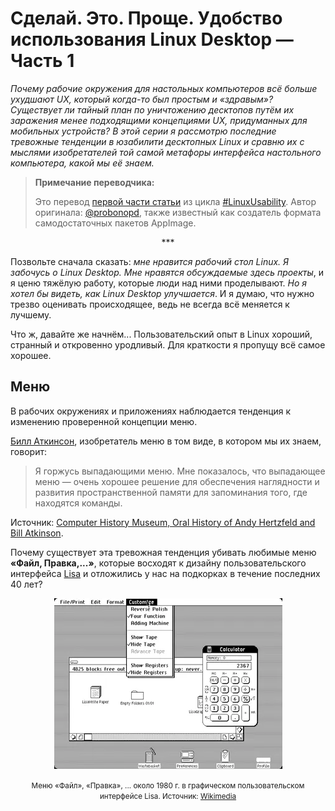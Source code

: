 # Сделай. Это. Проще. Удобство использования Linux Desktop — Часть 1

*Почему рабочие окружения для настольных компьютеров всё больше ухудшают UX, который когда-то был простым и «здравым»? Существует ли тайный план по уничтожению десктопов путём их заражения менее подходящими концепциями UX, придуманных для мобильных устройств? В этой серии я рассмотрю последние тревожные тенденции в юзабилити десктопных Linux и сравню их с мыслями изобретателей той самой метафоры интерфейса настольного компьютера, какой мы её знаем.*

> **Примечание переводчика:**
>
> Это перевод [первой части статьи](https://medium.com/@probonopd/make-it-simple-linux-desktop-usability-part-1-5fa0fb369b42) из цикла [#LinuxUsability](../). Автор оригинала: [@probonopd](https://medium.com/@probonopd/), также известный как создатель формата самодостаточных пакетов AppImage.

<div align="center">***</div>

Позвольте сначала сказать: *мне нравится рабочий стол Linux. Я забочусь о Linux Desktop. Мне нравятся обсуждаемые здесь проекты*, и я ценю тяжёлую работу, которые люди над ними проделывают. *Но я хотел бы видеть, как Linux Desktop улучшается*. И я думаю, что нужно трезво оценивать происходящее, ведь не всегда всё меняется к лучшему.

Что ж, давайте же начнём... Пользовательский опыт в Linux хороший, странный и откровенно уродливый. Для краткости я пропущу всё самое хорошее.

## Меню

В рабочих окружениях и приложениях наблюдается тенденция к изменению проверенной концепции меню.

[Билл Аткинсон](https://en.wikipedia.org/wiki/Bill_Atkinson), изобретатель меню в том виде, в котором мы их знаем, говорит:

> Я горжусь выпадающими меню. Мне показалось, что выпадающее меню — очень хорошее решение для обеспечения наглядности и развития пространственной памяти для запоминания того, где находятся команды.

Источник: [Computer History Museum, Oral History of Andy Hertzfeld and Bill Atkinson](http://archive.computerhistory.org/resources/access/text/2013/05/102658007-05-01-acc.pdf).

Почему существует эта тревожная тенденция убивать любимые меню **«Файл, Правка,...»**, которые восходят к дизайну пользовательского интерфейса [Lisa](https://en.wikipedia.org/wiki/Apple_Lisa) и отложились у нас на подкорках в течение последних 40 лет?

<div align="center">
<img src="pic/lisa_menus.webp">
<p><small>Меню «Файл», «Правка», ... около 1980 г. в графическом пользовательском интерфейсе Lisa. Источник: <a href="https://en.wikipedia.org/wiki/File:Apple_Lisa_Office_System_3.1.png">Wikimedia</a></small></p>
</div>
